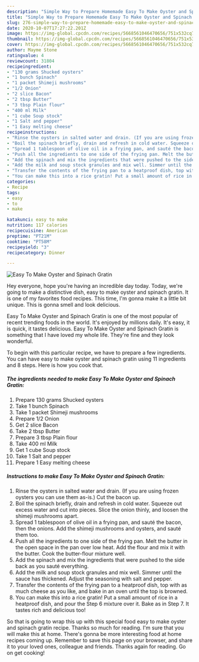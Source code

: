```yaml
---
description: "Simple Way to Prepare Homemade Easy To Make Oyster and Spinach Gratin"
title: "Simple Way to Prepare Homemade Easy To Make Oyster and Spinach Gratin"
slug: 276-simple-way-to-prepare-homemade-easy-to-make-oyster-and-spinach-gratin
date: 2020-10-07T17:27:22.201Z
image: https://img-global.cpcdn.com/recipes/5668561046470656/751x532cq70/easy-to-make-oyster-and-spinach-gratin-recipe-main-photo.jpg
thumbnail: https://img-global.cpcdn.com/recipes/5668561046470656/751x532cq70/easy-to-make-oyster-and-spinach-gratin-recipe-main-photo.jpg
cover: https://img-global.cpcdn.com/recipes/5668561046470656/751x532cq70/easy-to-make-oyster-and-spinach-gratin-recipe-main-photo.jpg
author: Mayme Stone
ratingvalue: 4
reviewcount: 31804
recipeingredient:
- "130 grams Shucked oysters"
- "1 bunch Spinach"
- "1 packet Shimeji mushrooms"
- "1/2 Onion"
- "2 slice Bacon"
- "2 tbsp Butter"
- "3 tbsp Plain flour"
- "400 ml Milk"
- "1 cube Soup stock"
- "1 Salt and pepper"
- "1 Easy melting cheese"
recipeinstructions:
- "Rinse the oysters in salted water and drain. (If you are using frozen oysters you can use them as-is.) Cut the bacon up."
- "Boil the spinach briefly, drain and refresh in cold water. Squeeze out excess water and cut into pieces. Slice the onion thinly, and loosen the shimeji mushrooms apart."
- "Spread 1 tablespoon of olive oil in a frying pan, and sauté the bacon, then the onions. Add the shimeji mushrooms and oysters, and sauté them too."
- "Push all the ingredients to one side of the frying pan. Melt the butter in the open space in the pan over low heat. Add the flour and mix it with the butter. Cook the butter-flour mixture well."
- "Add the spinach and mix the ingredients that were pushed to the side back as you sauté everything."
- "Add the milk and soup stock granules and mix well. Simmer until the sauce has thickened. Adjust the seasoning with salt and pepper."
- "Transfer the contents of the frying pan to a heatproof dish, top with as much cheese as you like, and bake in an oven until the top is browned."
- "You can make this into a rice gratin! Put a small amount of rice in a heatproof dish, and pour the Step 6 mixture over it. Bake as in Step 7. It tastes rich and delicious too!"
categories:
- Recipe
tags:
- easy
- to
- make

katakunci: easy to make 
nutrition: 117 calories
recipecuisine: American
preptime: "PT21M"
cooktime: "PT58M"
recipeyield: "3"
recipecategory: Dinner

---
```



![Easy To Make Oyster and Spinach Gratin](https://img-global.cpcdn.com/recipes/5668561046470656/751x532cq70/easy-to-make-oyster-and-spinach-gratin-recipe-main-photo.jpg)

Hey everyone, hope you're having an incredible day today. Today, we're going to make a distinctive dish, easy to make oyster and spinach gratin. It is one of my favorites food recipes. This time, I'm gonna make it a little bit unique. This is gonna smell and look delicious.

Easy To Make Oyster and Spinach Gratin is one of the most popular of recent trending foods in the world. It's enjoyed by millions daily. It's easy, it is quick, it tastes delicious. Easy To Make Oyster and Spinach Gratin is something that I have loved my whole life. They're fine and they look wonderful.




To begin with this particular recipe, we have to prepare a few ingredients. You can have easy to make oyster and spinach gratin using 11 ingredients and 8 steps. Here is how you cook that.

<!--inarticleads1-->

##### The ingredients needed to make Easy To Make Oyster and Spinach Gratin:

1. Prepare 130 grams Shucked oysters
1. Take 1 bunch Spinach
1. Take 1 packet Shimeji mushrooms
1. Prepare 1/2 Onion
1. Get 2 slice Bacon
1. Take 2 tbsp Butter
1. Prepare 3 tbsp Plain flour
1. Take 400 ml Milk
1. Get 1 cube Soup stock
1. Take 1 Salt and pepper
1. Prepare 1 Easy melting cheese




<!--inarticleads2-->

##### Instructions to make Easy To Make Oyster and Spinach Gratin:

1. Rinse the oysters in salted water and drain. (If you are using frozen oysters you can use them as-is.) Cut the bacon up.
1. Boil the spinach briefly, drain and refresh in cold water. Squeeze out excess water and cut into pieces. Slice the onion thinly, and loosen the shimeji mushrooms apart.
1. Spread 1 tablespoon of olive oil in a frying pan, and sauté the bacon, then the onions. Add the shimeji mushrooms and oysters, and sauté them too.
1. Push all the ingredients to one side of the frying pan. Melt the butter in the open space in the pan over low heat. Add the flour and mix it with the butter. Cook the butter-flour mixture well.
1. Add the spinach and mix the ingredients that were pushed to the side back as you sauté everything.
1. Add the milk and soup stock granules and mix well. Simmer until the sauce has thickened. Adjust the seasoning with salt and pepper.
1. Transfer the contents of the frying pan to a heatproof dish, top with as much cheese as you like, and bake in an oven until the top is browned.
1. You can make this into a rice gratin! Put a small amount of rice in a heatproof dish, and pour the Step 6 mixture over it. Bake as in Step 7. It tastes rich and delicious too!




So that is going to wrap this up with this special food easy to make oyster and spinach gratin recipe. Thanks so much for reading. I'm sure that you will make this at home. There's gonna be more interesting food at home recipes coming up. Remember to save this page on your browser, and share it to your loved ones, colleague and friends. Thanks again for reading. Go on get cooking!
